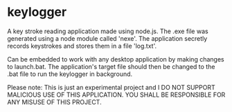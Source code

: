 # keylogger

A key stroke reading application made using node.js. The .exe file was generated using a node module called 'nexe'.
The application secretly records keystrokes and stores them in a file 'log.txt'.

Can be embedded to work with any desktop application by making changes to launch.bat.
The application's target file should then be changed to the .bat file to run the keylogger in background.

Please note:
This is just an experimental project and I DO NOT SUPPORT MALICIOUS USE OF THIS APPLICATION. YOU SHALL BE RESPONSIBLE FOR ANY MISUSE OF THIS PROJECT.
